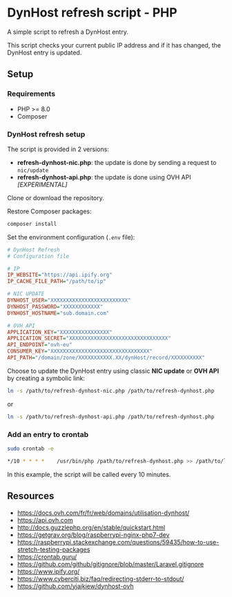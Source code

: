 # DynHost refresh script - PHP

A simple script to refresh a DynHost entry.

This script checks your current public IP address and
if it has changed, the DynHost entry is updated.

## Setup

### Requirements

- PHP >= 8.0
- Composer

### DynHost refresh setup

The script is provided in 2 versions:

- **refresh-dynhost-nic.php**: the update is done by sending a request to `nic/update`
- **refresh-dynhost-api.php**: the update is done using OVH API *[EXPERIMENTAL]*

Clone or download the repository.

Restore Composer packages:

```bash
composer install
```

Set the environment configuration (`.env` file):

```ini
# DynHost Refresh
# Configuration file

# IP
IP_WEBSITE="https://api.ipify.org"
IP_CACHE_FILE_PATH="/path/to/ip"

# NIC UPDATE
DYNHOST_USER="XXXXXXXXXXXXXXXXXXXXXXXXX"
DYNHOST_PASSWORD="XXXXXXXXXXXX"
DYNHOST_HOSTNAME="sub.domain.com"

# OVH API
APPLICATION_KEY="XXXXXXXXXXXXXXXX"
APPLICATION_SECRET="XXXXXXXXXXXXXXXXXXXXXXXXXXXXXXXX"
API_ENDPOINT="ovh-eu"
CONSUMER_KEY="XXXXXXXXXXXXXXXXXXXXXXXXXXXXXXXX"
API_PATH="/domain/zone/XXXXXXXXXXX.XX/dynHost/record/XXXXXXXXXX"
```

Choose to update the DynHost entry using classic **NIC update** or **OVH API**
by creating a symbolic link:

```bash
ln -s /path/to/refresh-dynhost-nic.php /path/to/refresh-dynhost.php
```

or

```bash
ln -s /path/to/refresh-dynhost-api.php /path/to/refresh-dynhost.php
```

### Add an entry to crontab

```bash
sudo crontab -e
```

```bash
*/10 * * * *    /usr/bin/php /path/to/refresh-dynhost.php >> /path/to/log 2>&1
```

In this example, the script will be called every 10 minutes.

## Resources

- <https://docs.ovh.com/fr/fr/web/domains/utilisation-dynhost/>
- <https://api.ovh.com>
- <http://docs.guzzlephp.org/en/stable/quickstart.html>
- <https://getgrav.org/blog/raspberrypi-nginx-php7-dev>
- <https://raspberrypi.stackexchange.com/questions/59435/how-to-use-stretch-testing-packages>
- <https://crontab.guru/>
- <https://github.com/github/gitignore/blob/master/Laravel.gitignore>
- <https://www.ipify.org/>
- <https://www.cyberciti.biz/faq/redirecting-stderr-to-stdout/>
- <https://github.com/yjajkiew/dynhost-ovh>
